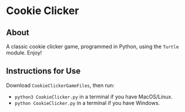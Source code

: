 # Cookie Clicker

## About

A classic cookie clicker game, programmed in Python, using the `Turtle` module. Enjoy!

## Instructions for Use

Download `CookieClickerGameFiles`, then run:

- `python3 CookieClicker.py` in a terminal if you have MacOS/Linux.
- `python CookieClicker.py` in a terminal if you have Windows.
